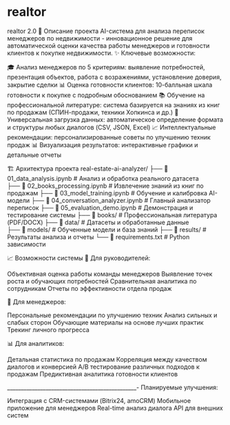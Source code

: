 # realtor
realtor 2.0
🎯 Описание проекта
AI-система для анализа переписок менеджеров по недвижимости - инновационное решение для автоматической оценки качества работы менеджеров и готовности клиентов к покупке недвижимости.
✨ Ключевые возможности:

🎓 Анализ менеджеров по 5 критериям: выявление потребностей, презентация объектов, работа с возражениями, установление доверия, закрытие сделки
📊 Оценка готовности клиентов: 10-балльная шкала готовности к покупке с подробным обоснованием
📚 Обучение на профессиональной литературе: система базируется на знаниях из книг по продажам (СПИН-продажи, техники Хопкинса и др.)
🔄 Универсальная загрузка данных: автоматическое определение формата и структуры любых диалогов (CSV, JSON, Excel)
📈 Интеллектуальные рекомендации: персонализированные советы по улучшению техник продаж
📊 Визуализация результатов: интерактивные графики и детальные отчеты


🏗️ Архитектура проекта
real-estate-ai-analyzer/
├── 📓 01_data_analysis.ipynb           # Анализ и обработка реального датасета  
├── 📓 02_books_processing.ipynb        # Извлечение знаний из книг по продажам
├── 📓 03_model_training.ipynb          # Обучение и калибровка AI-модели
├── 📓 04_conversation_analyzer.ipynb   # Главный анализатор переписок
├── 📓 05_evaluation_demo.ipynb         # Демонстрация и тестирование системы
├── 📁 books/                          # Профессиональная литература (PDF/DOCX)
├── 📁 data/                           # Датасеты и обработанные данные  
├── 📁 models/                         # Обученные модели и база знаний
├── 📁 results/                        # Результаты анализа и отчеты
└── 📄 requirements.txt                # Python зависимости


📈 Возможности системы
🎯 Для руководителей:

Объективная оценка работы команды менеджеров
Выявление точек роста и обучающих потребностей
Сравнительная аналитика по сотрудникам
Отчеты по эффективности отдела продаж

👥 Для менеджеров:

Персональные рекомендации по улучшению техник
Анализ сильных и слабых сторон
Обучающие материалы на основе лучших практик
Трекинг личного прогресса

📊 Для аналитиков:

Детальная статистика по продажам
Корреляция между качеством диалогов и конверсией
A/B тестирование различных подходов к продажам
Предиктивная аналитика готовности клиентов

_______________________________________________-
Планируемые улучшения:

 Интеграция с CRM-системами (Bitrix24, amoCRM)
 Мобильное приложение для менеджеров
 Real-time анализ диалога
 API для внешних систем
